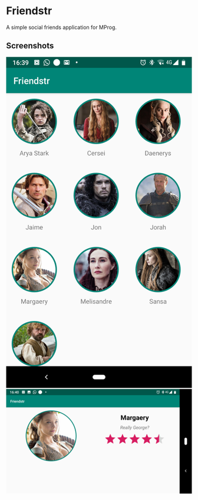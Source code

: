 Friendstr
=========

A simple social friends application for MProg.



Screenshots
----------
![](./MainActivity.png)
![](./InfoActivity.png)
